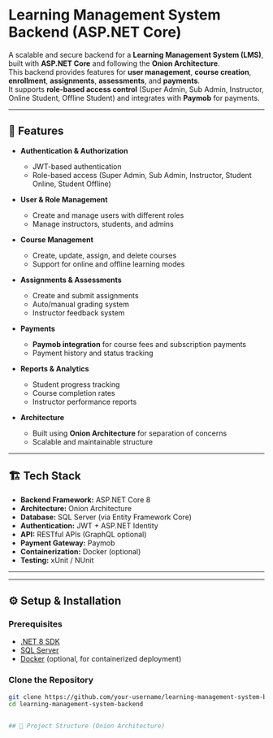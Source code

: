 # Learning Management System Backend (ASP.NET Core)

A scalable and secure backend for a **Learning Management System (LMS)**, built with **ASP.NET Core** and following the **Onion Architecture**.  
This backend provides features for **user management**, **course creation**, **enrollment**, **assignments**, **assessments**, and **payments**.  
It supports **role-based access control** (Super Admin, Sub Admin, Instructor, Online Student, Offline Student) and integrates with **Paymob** for payments.

---

## 🚀 Features

- **Authentication & Authorization**
  - JWT-based authentication
  - Role-based access (Super Admin, Sub Admin, Instructor, Student Online, Student Offline)

- **User & Role Management**
  - Create and manage users with different roles
  - Manage instructors, students, and admins

- **Course Management**
  - Create, update, assign, and delete courses
  - Support for online and offline learning modes

- **Assignments & Assessments**
  - Create and submit assignments
  - Auto/manual grading system
  - Instructor feedback system

- **Payments**
  - **Paymob integration** for course fees and subscription payments
  - Payment history and status tracking

- **Reports & Analytics**
  - Student progress tracking
  - Course completion rates
  - Instructor performance reports

- **Architecture**
  - Built using **Onion Architecture** for separation of concerns
  - Scalable and maintainable structure

---

## 🏗️ Tech Stack

- **Backend Framework:** ASP.NET Core 8
- **Architecture:** Onion Architecture
- **Database:** SQL Server (via Entity Framework Core)
- **Authentication:** JWT + ASP.NET Identity
- **API:** RESTful APIs (GraphQL optional)
- **Payment Gateway:** Paymob
- **Containerization:** Docker (optional)
- **Testing:** xUnit / NUnit

---

---

## ⚙️ Setup & Installation

### Prerequisites
- [.NET 8 SDK](https://dotnet.microsoft.com/download)
- [SQL Server](https://www.microsoft.com/en-us/sql-server/sql-server-downloads)
- [Docker](https://www.docker.com/) (optional, for containerized deployment)

### Clone the Repository
```bash
git clone https://github.com/your-username/learning-management-system-backend.git
cd learning-management-system-backend


## 📂 Project Structure (Onion Architecture)

